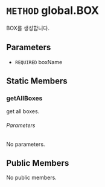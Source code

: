 # `METHOD` global.BOX
BOX를 생성합니다.

## Parameters
* `REQUIRED` boxName 

## Static Members

### getAllBoxes
get all boxes.
###### Parameters
No parameters.

## Public Members
No public members.
